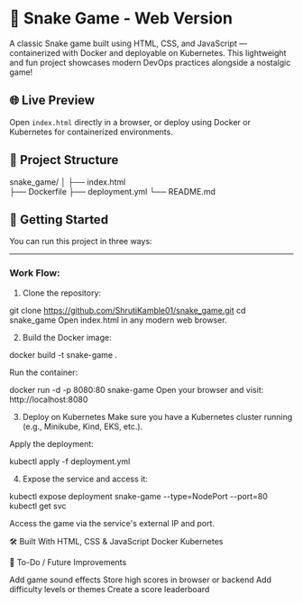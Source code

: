 # 🐍 Snake Game - Web Version

A classic Snake game built using HTML, CSS, and JavaScript — containerized with Docker and deployable on Kubernetes. This lightweight and fun project showcases modern DevOps practices alongside a nostalgic game!

## 🌐 Live Preview

Open `index.html` directly in a browser, or deploy using Docker or Kubernetes for containerized environments.

## 📁 Project Structure

snake_game/
│
├── index.html  
├── Dockerfile 
├── deployment.yml 
└── README.md 
## 🚀 Getting Started

You can run this project in three ways:

---

### Work Flow:

1. Clone the repository:

git clone https://github.com/ShrutiKamble01/snake_game.git
cd snake_game
Open index.html in any modern web browser.


2. Build the Docker image:

docker build -t snake-game .

Run the container:

docker run -d -p 8080:80 snake-game
Open your browser and visit: http://localhost:8080

3. Deploy on Kubernetes
Make sure you have a Kubernetes cluster running (e.g., Minikube, Kind, EKS, etc.).

Apply the deployment:

kubectl apply -f deployment.yml

4. Expose the service and access it:


kubectl expose deployment snake-game --type=NodePort --port=80
kubectl get svc


Access the game via the service's external IP and port.

🛠️ Built With
HTML, CSS & JavaScript
Docker
Kubernetes

📌 To-Do / Future Improvements

Add game sound effects
Store high scores in browser or backend
Add difficulty levels or themes
Create a score leaderboard
